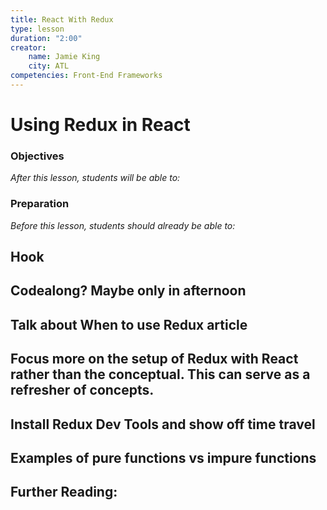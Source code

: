 ```yaml
---
title: React With Redux
type: lesson
duration: "2:00"
creator:
    name: Jamie King
    city: ATL
competencies: Front-End Frameworks
---
```

 
# Using Redux in React

### Objectives
*After this lesson, students will be able to:*
<!-- 
- Understand what JSX is and why it is different than HTML.
- Identify differences in syntax between HTML and JSX.
- Loop through arrays of data and apply it to JSX rendering.
- Describe what `props` relates to in React
- Insert data from `props` to JSX -->

### Preparation
*Before this lesson, students should already be able to:*
<!-- 
- Create a React application using `create-react-app`.
- Write HTML and be familiar DOM manipulation in JavaScript -->

## Hook

## Codealong? Maybe only in afternoon

## Talk about When to use Redux article

## Focus more on the setup of Redux with React rather than the conceptual. This can serve as a refresher of concepts.

## Install Redux Dev Tools and show off time travel 

## Examples of pure functions vs impure functions

## Further Reading:

<!-- * [Introducing JSX](https://facebook.github.io/react/docs/introducing-jsx.html)
* [Lists and Keys](https://facebook.github.io/react/docs/lists-and-keys.html)
* [JSX in Depth](https://facebook.github.io/react/docs/jsx-in-depth.html)
* [Different Ways to Add If/Else in JSX](http://devnacho.com/2016/02/15/different-ways-to-add-if-else-statements-in-JSX/) -->
